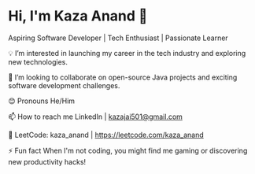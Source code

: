 # Hi, I'm Kaza Anand 👋

Aspiring Software Developer | Tech Enthusiast | Passionate Learner

💡 I’m interested in launching my career in the tech industry and exploring new technologies.

👀 I’m looking to collaborate on open-source Java projects and exciting software development challenges.

😊 Pronouns He/Him

📫 How to reach me LinkedIn | kazajai501@gmail.com 

🔹 LeetCode: kaza_anand | https://leetcode.com/kaza_anand


⚡ Fun fact When I'm not coding, you might find me gaming or discovering new productivity hacks!

